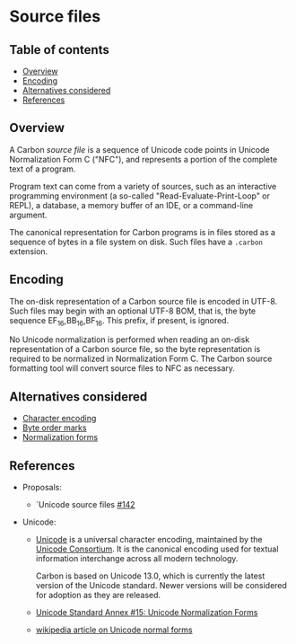 # Source files

<!--
Part of the Carbon Language project, under the Apache License v2.0 with LLVM
Exceptions. See /LICENSE for license information.
SPDX-License-Identifier: Apache-2.0 WITH LLVM-exception
-->

<!-- toc -->

## Table of contents

-   [Overview](#overview)
-   [Encoding](#encoding)
-   [Alternatives considered](#alternatives-considered)
-   [References](#references)

<!-- tocstop -->

## Overview

A Carbon _source file_ is a sequence of Unicode code points in Unicode
Normalization Form C ("NFC"), and represents a portion of the complete text of a
program.

Program text can come from a variety of sources, such as an interactive
programming environment (a so-called "Read-Evaluate-Print-Loop" or REPL), a
database, a memory buffer of an IDE, or a command-line argument.

The canonical representation for Carbon programs is in files stored as a
sequence of bytes in a file system on disk. Such files have a `.carbon`
extension.

## Encoding

The on-disk representation of a Carbon source file is encoded in UTF-8. Such
files may begin with an optional UTF-8 BOM, that is, the byte sequence
EF<sub>16</sub>,BB<sub>16</sub>,BF<sub>16</sub>. This prefix, if present, is
ignored.

No Unicode normalization is performed when reading an on-disk representation of
a Carbon source file, so the byte representation is required to be normalized in
Normalization Form C. The Carbon source formatting tool will convert source
files to NFC as necessary.

## Alternatives considered

-   [Character encoding](/proposals/p0142.md#character-encoding-1)
-   [Byte order marks](/proposals/p0142.md#byte-order-marks)
-   [Normalization forms](/proposals/p0142.md#normalization-forms)

## References

-   Proposals:

    -   `Unicode source files
        [#142](https://github.com/carbon-language/carbon-lang/pull/142)

-   Unicode:

    -   [Unicode](https://www.unicode.org/versions/latest/) is a universal
        character encoding, maintained by the
        [Unicode Consortium](https://home.unicode.org/basic-info/overview/). It
        is the canonical encoding used for textual information interchange
        across all modern technology.

        Carbon is based on Unicode 13.0, which is currently the latest version
        of the Unicode standard. Newer versions will be considered for adoption
        as they are released.

    -   [Unicode Standard Annex #15: Unicode Normalization Forms](https://www.unicode.org/reports/tr15/tr15-50.html)

    -   [wikipedia article on Unicode normal forms](https://en.wikipedia.org/wiki/Unicode_equivalence#Normal_forms)
